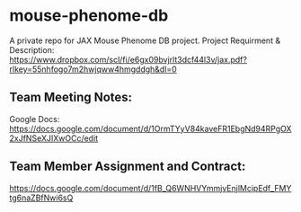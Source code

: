 # mouse-phenome-db
A private repo for JAX Mouse Phenome DB project.
Project Requirment & Description: https://www.dropbox.com/scl/fi/e6gx09bvjrlt3dcf44l3v/jax.pdf?rlkey=55nhfogo7m2hwjqww4hmgddgh&dl=0

## Team Meeting Notes:
Google Docs: https://docs.google.com/document/d/1OrmTYyV84kaveFR1EbgNd94RPgOX2xJfNSeXJIXwOCc/edit

## Team Member Assignment and Contract:
https://docs.google.com/document/d/1fB_Q6WNHVYmmjvEnjlMcipEdf_FMYtg6naZBfNwi6sQ

